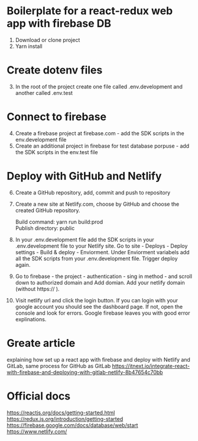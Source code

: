 # Boilerplate for a react-redux web app with firebase DB 

1. Download or clone project
2. Yarn install

# Create dotenv files 
3.  In the root of the project create one file called .env.development and another called .env.test

# Connect to firebase

4. Create a firebase project at firebase.com - add the SDK scripts in the env.development file
5. Create an additional project in firebase for test database porpuse - add the SDK scripts in the env.test file

# Deploy with GitHub and Netlify

6. Create a GitHub repository, add, commit and push to repository
7. Create a new site at Netlify.com, choose by GitHub and choose the created GitHub repository.

	Build command: yarn run build:prod <br>
	Publish directory:</bold> public

8. In your .env.development file add the SDK scripts in your .env.development file to your Netlify site. Go to site - Deploys - Deploy settings - Build & deploy - Enviorment. Under Enviorment variabels add all the SDK scripts from your .env.development file. Trigger deploy again.

9. Go to firebase - the project - authentication - sing in method - and scroll down to authorized domain and Add domian. Add your netlify domain (without https:// ).
10. Visit netlify url and click the login button. If you can login with your google account you should see the dashboard page. If not, open the console and look for errors. Google firebase leaves you with good error explinations. 

# Greate article
explaining how set up a react app with firebase and deploy with Netlify and GitLab, same process for GitHub as GitLab
https://itnext.io/integrate-react-with-firebase-and-deploying-with-gitlab-netlify-8b47654c70bb

# Official docs
https://reactjs.org/docs/getting-started.html <br>
https://redux.js.org/introduction/getting-started <br>
https://firebase.google.com/docs/database/web/start <br>
https://www.netlify.com/

